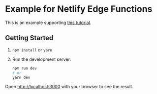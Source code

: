 # Example for Netlify Edge Functions

This is an example supporting [this tutorial](https://docs.uniform.app/context/reference/netlify).

## Getting Started

1. `npm install` or `yarn`

1. Run the development server:

    ```bash
    npm run dev
    # or
    yarn dev
    ```

Open [http://localhost:3000](http://localhost:3000) with your browser to see the result.